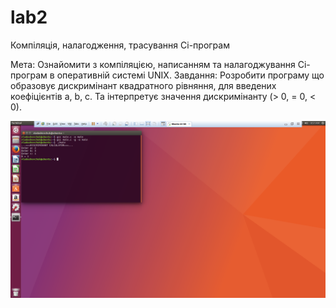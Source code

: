 
# lab2
Компіляція, налагодження, трасування Сі-програм

Мета: Ознайомити з компіляцією, написанням та нала­годжування Сі-програм в оперативній системі UNIX.
Завдання: Розробити програму що образовує дискримінант квадратного рівняння, для введених коефіцієнтів a, b, c. 
Та інтерпретує значення дискримінанту (> 0, = 0, < 0).

![_2](lab2.png)

